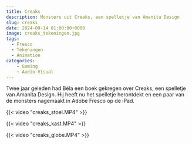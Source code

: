 ```yaml
---
title: Creaks
description: Monsters uit Creaks, een spelletje van Amanita Design
slug: creaks
date: 2024-09-14 01:00:00+0000
image: creaks_tekeningen.jpg
tags:
  - Fresco
  - Tekeningen
  - Animation
categories:
    - Gaming
    - Audio-Visual
---
```


Twee jaar geleden had Béla een boek gekregen over Creaks, een spelletje van Amanita Design. Hij heeft nu het spelletje herontdekt en een paar van de monsters nagemaakt in Adobe Fresco op de iPad.

{{< video "creaks_stoel.MP4" >}}

{{< video "creaks_kast.MP4" >}}

{{< video "creaks_globe.MP4" >}}